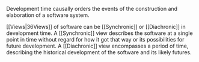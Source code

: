Development time causally orders the events of the construction and elaboration of a software system.

[[Views|36Views]] of software can be [[Synchronic]] or [[Diachronic]] in development time. A [[Synchronic]] view describes the software at a single point in time without regard for how it got that way or its possibilities for future development. A [[Diachronic]] view encompasses a period of time, describing the historical development of the software and its likely futures.